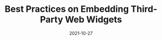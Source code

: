 ---
date: 2021-10-27
publisher: bitdev_
tags:
  - performance
  - meta
target_url: https://blog.bitsrc.io/best-practices-for-web-embeds-a65416a21fc2
title: Best Practices on Embedding Third-Party Web Widgets
---